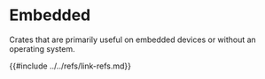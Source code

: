 # Embedded

Crates that are primarily useful on embedded devices or without an operating system.

{{#include ../../refs/link-refs.md}}
